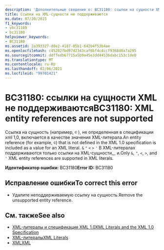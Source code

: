 ```yaml
---
description: 'Дополнительные сведения о: BC31180: ссылки на сущности XML не поддерживаются'
title: Ссылки на XML-сущности не поддерживаются
ms.date: 07/20/2015
f1_keywords:
- vbc31180
- bc31180
helpviewer_keywords:
- BC31180
ms.assetid: 2a393327-d8e2-4187-85b1-642b4f53b4ae
ms.openlocfilehash: c45202fbd97d2343caf6bf4cdccf9368d0a7a295
ms.sourcegitcommit: ddf7edb67715a5b9a45e3dd44536dabc153c1de0
ms.translationtype: MT
ms.contentlocale: ru-RU
ms.lasthandoff: 02/06/2021
ms.locfileid: "99701421"
---
```

# <a name="bc31180-xml-entity-references-are-not-supported"></a><span data-ttu-id="95185-103">BC31180: ссылки на сущности XML не поддерживаются</span><span class="sxs-lookup"><span data-stu-id="95185-103">BC31180: XML entity references are not supported</span></span>

<span data-ttu-id="95185-104">Ссылка на сущность (например, `©` ), не определенная в спецификации xml 1,0, включается в качестве значения XML-литерала.</span><span class="sxs-lookup"><span data-stu-id="95185-104">An entity reference (for example, `©`) that is not defined in the XML 1.0 specification is included as a value for an XML literal.</span></span> <span data-ttu-id="95185-105">`&` `"` `<` `>` `'` В XML-литералах поддерживаются только ссылки на XML-сущности,,, и.</span><span class="sxs-lookup"><span data-stu-id="95185-105">Only `&`, `"`, `<`, `>`, and `'` XML entity references are supported in XML literals.</span></span>

 <span data-ttu-id="95185-106">**Идентификатор ошибки:** BC31180</span><span class="sxs-lookup"><span data-stu-id="95185-106">**Error ID:** BC31180</span></span>

## <a name="to-correct-this-error"></a><span data-ttu-id="95185-107">Исправление ошибки</span><span class="sxs-lookup"><span data-stu-id="95185-107">To correct this error</span></span>

- <span data-ttu-id="95185-108">Удалите неподдерживаемую ссылку на сущность.</span><span class="sxs-lookup"><span data-stu-id="95185-108">Remove the unsupported entity reference.</span></span>

## <a name="see-also"></a><span data-ttu-id="95185-109">См. также</span><span class="sxs-lookup"><span data-stu-id="95185-109">See also</span></span>

- [<span data-ttu-id="95185-110">XML-литералы и спецификация XML 1.0</span><span class="sxs-lookup"><span data-stu-id="95185-110">XML Literals and the XML 1.0 Specification</span></span>](../../programming-guide/language-features/xml/xml-literals-and-the-xml-1-0-specification.md)
- [<span data-ttu-id="95185-111">XML-литералы</span><span class="sxs-lookup"><span data-stu-id="95185-111">XML Literals</span></span>](../xml-literals/index.md)
- [<span data-ttu-id="95185-112">XML</span><span class="sxs-lookup"><span data-stu-id="95185-112">XML</span></span>](../../programming-guide/language-features/xml/index.md)
